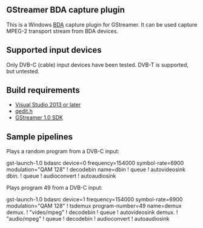 ## GStreamer BDA capture plugin
This is a Windows [BDA](http://en.wikipedia.org/wiki/Broadcast_Driver_Architecture)
capture plugin for GStreamer. It can be used capture MPEG-2 transport stream
from BDA devices.

## Supported input devices

Only DVB-C (cable) input devices have been tested. DVB-T is supported, but
untested.

## Build requirements
- [Visual Studio 2013 or later](https://www.visualstudio.com/)
- [qedit.h](http://blogs.msdn.com/b/karinm/archive/2010/01/15/where-is-qedit-h.aspx)
- [GStreamer 1.0 SDK](http://gstreamer.freedesktop.org/data/pkg/windows/)

## Sample pipelines

Plays a random program from a DVB-C input:

  gst-launch-1.0 bdasrc device=0 frequency=154000 symbol-rate=6900 modulation="QAM 128" ! decodebin name=dbin ! queue ! autovideosink dbin. ! queue ! audioconvert ! autoaudiosink

Plays program 49 from a DVB-C input:

  gst-launch-1.0 bdasrc device=1 frequency=154000 symbol-rate=6900 modulation="QAM 128" ! tsdemux program-number=49 name=demux demux. ! "video/mpeg" ! decodebin ! queue ! autovideosink demux. ! "audio/mpeg" ! queue ! decodebin ! audioconvert ! autoaudiosink
